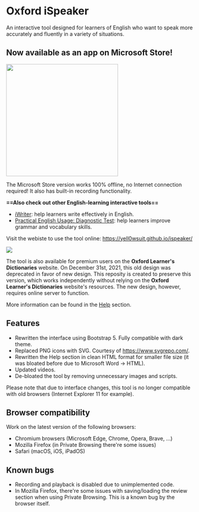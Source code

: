 # Oxford iSpeaker
An interactive tool designed for learners of English who want to speak more accurately and fluently in a variety of situations.

## Now available as an app on Microsoft Store!
<a href="https://apps.microsoft.com/store/detail/9PNK809K6635?launch=true&mode=mini">
	<img width="300px" src="https://get.microsoft.com/images/en-us%20dark.svg"/>
</a>

The Microsoft Store version works 100% offline, no Internet connection required! It also has built-in recording functionality.

**==Also check out other English-learning interactive tools==**
- [iWriter](http://github.com/yell0wsuit/iwriter): help learners write effectively in English.
- [Practical English Usage: Diagnostic Test](http://github.com/yell0wsuit/oxford-peu-diagnostics): help learners improve grammar and vocabulary skills.

Visit the webiste to use the tool online: https://yell0wsuit.github.io/ispeaker/

![](https://i.imgur.com/2e21d6X.png)

The tool is also available for premium users on the **Oxford Learner's Dictionaries** website. On December 31st, 2021, this old design was deprecated in favor of new design. This reposity is created to preserve this version, which works independently without relying on the **Oxford Learner's Dictionaries** website's resources. The new design, however, requires online server to function.

More information can be found in the [Help](https://yell0wsuit.github.io/ispeaker/help.html) section.

## Features
- Rewritten the interface using Bootstrap 5. Fully compatible with dark theme.
- Replaced PNG icons with SVG. Courtesy of https://www.svgrepo.com/.
- Rewritten the Help section in clean HTML format for smaller file size (it was bloated before due to Microsoft Word -> HTML).
- Updated videos.
- De-bloated the tool by removing unnecessary images and scripts.

Please note that due to interface changes, this tool is no longer compatible with old browsers (Internet Explorer 11 for example).

## Browser compatibility
Work on the latest version of the following browsers:

- Chromium browsers (Microsoft Edge, Chrome, Opera, Brave, ...)
- Mozilla Firefox (in Private Browsing there're some issues)
- Safari (macOS, iOS, iPadOS)

## Known bugs
- Recording and playback is disabled due to unimplemented code.
- In Mozilla Firefox, there're some issues with saving/loading the review section when using Private Browsing. This is a known bug by the browser itself.
